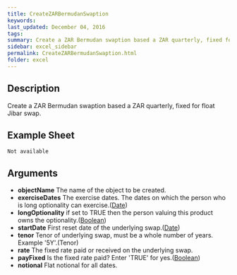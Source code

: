 ```yaml
---
title: CreateZARBermudanSwaption
keywords:
last_updated: December 04, 2016
tags:
summary: Create a ZAR Bermudan swaption based a ZAR quarterly, fixed for float Jibar swap.
sidebar: excel_sidebar
permalink: CreateZARBermudanSwaption.html
folder: excel
---
```


## Description
Create a ZAR Bermudan swaption based a ZAR quarterly, fixed for float Jibar swap.

<!--HUMAN EDIT START-->

<!--## Details-->

<!--HUMAN EDIT END-->

## Example Sheet

    Not available

## Arguments

* **objectName** The name of the object to be created.
* **exerciseDates** The exercise dates.  The dates on which the person who is long optionality can exercise.([Date](Date.html))
* **longOptionality** if set to TRUE then the person valuing this product owns the optionality.([Boolean](Boolean.html))
* **startDate** First reset date of the underlying swap.([Date](Date.html))
* **tenor** Tenor of underlying swap, must be a whole number of years.  Example '5Y'.(Tenor)
* **rate** The fixed rate paid or received on the underlying swap.
* **payFixed** Is the fixed rate paid? Enter 'TRUE' for yes.([Boolean](Boolean.html))
* **notional** Flat notional for all dates.

<!--HUMAN EDIT START-->

<!--## Validation-->

<!--HUMAN EDIT END-->

